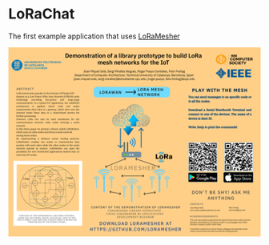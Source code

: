 # LoRaChat
The first example application that uses [LoRaMesher](https://github.com/LoRaMesher/LoRaMesher)

![ICDCS demonstration](images/ICDCS2022.png)
